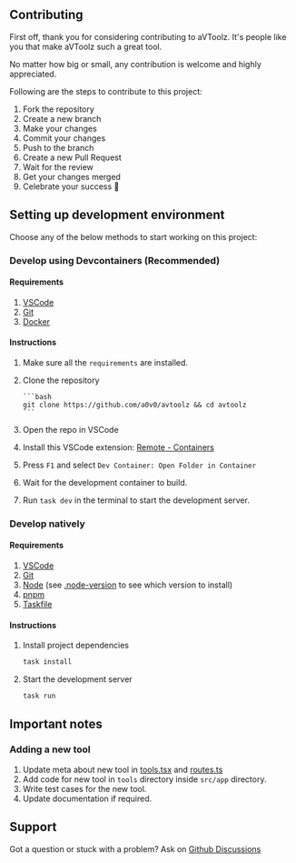 ## Contributing

First off, thank you for considering contributing to aVToolz. It's people like you that make aVToolz such a great tool.

No matter how big or small, any contribution is welcome and highly appreciated.

Following are the steps to contribute to this project:

1. Fork the repository
2. Create a new branch
3. Make your changes
4. Commit your changes
5. Push to the branch
6. Create a new Pull Request
7. Wait for the review
8. Get your changes merged
9. Celebrate your success 🎉

## Setting up development environment

Choose any of the below methods to start working on this project:

### Develop using Devcontainers (Recommended)

#### Requirements

1.  [VSCode](https://code.visualstudio.com/Download)
2.  [Git](https://git-scm.com/)
3.  [Docker](https://docs.docker.com/engine/install/)

#### Instructions

1.  Make sure all the `requirements` are installed.
1.  Clone the repository

        ```bash
        git clone https://github.com/a0v0/avtoolz && cd avtoolz
        ```

1.  Open the repo in VSCode
1.  Install this VSCode extension: [Remote - Containers](https://marketplace.visualstudio.com/items?itemName=ms-vscode-remote.remote-containers)
1.  Press `F1` and select `Dev Container: Open Folder in Container`
1.  Wait for the development container to build.
1.  Run `task dev` in the terminal to start the development server.

### Develop natively

#### Requirements

1.  [VSCode](https://code.visualstudio.com/Download)
2.  [Git](https://git-scm.com/)
3.  [Node](https://nodejs.org/en/download/package-manager) (see [.node-version](.node-version) to see which version to install)
4.  [pnpm](https://pnpm.io/)
5.  [Taskfile](https://taskfile.dev/)

#### Instructions

1.  Install project dependencies

    ```bash
    task install
    ```

1.  Start the development server

    ```
    task run
    ```

## Important notes

### Adding a new tool

1. Update meta about new tool in [tools.tsx](src/config/tools.tsx) and [routes.ts](src/config/routes.ts)
1. Add code for new tool in `tools` directory inside `src/app` directory.
1. Write test cases for the new tool.
1. Update documentation if required.

## Support

Got a question or stuck with a problem? Ask on [Github Discussions](https://github.com/a0v0/avtoolz/discussions)
